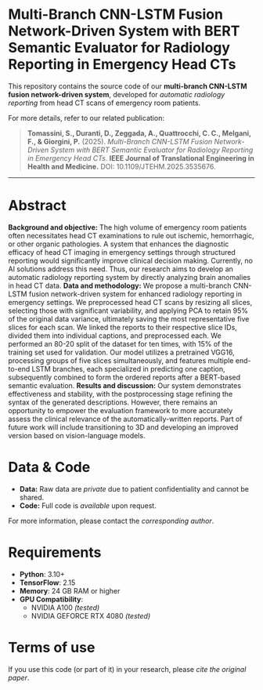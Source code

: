 # Multi-Branch CNN-LSTM Fusion Network-Driven System with BERT Semantic Evaluator for Radiology Reporting in Emergency Head CTs

This repository contains the source code of our **multi-branch CNN-LSTM fusion network-driven system**, developed for *automatic radiology reporting* from head CT scans of emergency room patients.  

For more details, refer to our related publication:


> **Tomassini, S., Duranti, D., Zeggada, A., Quattrocchi, C. C., Melgani, F., & Giorgini, P.** (2025). *Multi-Branch CNN-LSTM Fusion Network-Driven System with BERT Semantic Evaluator for Radiology Reporting in Emergency Head CTs*. **IEEE Journal of Translational Engineering in Health and Medicine.** DOI: 10.1109/JTEHM.2025.3535676.

---

# Abstract

**Background and objective:** The high volume of emergency room patients often necessitates head CT examinations to rule out ischemic, hemorrhagic, or other organic pathologies. A system that enhances the diagnostic efficacy of head CT imaging in emergency settings through structured reporting would significantly improve clinical decision making. Currently, no AI solutions address this need. Thus, our research aims to develop an automatic radiology reporting system by directly analyzing brain anomalies in head CT data. **Data and methodology:** We propose a multi-branch CNN-LSTM fusion network-driven system for enhanced radiology reporting in emergency settings. We preprocessed head CT scans by resizing all slices, selecting those with significant variability, and applying PCA to retain 95% of the original data variance, ultimately saving the most representative five slices for each scan. We linked the reports to their respective slice IDs, divided them into individual captions, and preprocessed each. We performed an 80-20 split of the dataset for ten times, with 15% of the training set used for validation. Our model utilizes a pretrained VGG16, processing groups of five slices simultaneously, and features multiple end-to-end LSTM branches, each specialized in predicting one caption, subsequently combined to form the ordered reports after a BERT-based semantic evaluation. **Results and discussion:** Our system demonstrates effectiveness and stability, with the postprocessing stage refining the syntax of the generated descriptions. However, there remains an opportunity to empower the evaluation framework to more accurately assess the clinical relevance of the automatically-written reports. Part of future work will include transitioning to 3D and developing an improved version based on vision-language models.

# Data & Code

- **Data:** Raw data are *private* due to patient confidentiality and cannot be shared.  
- **Code:** Full code is *available* upon request.

For more information, please contact the *corresponding author*.  

# Requirements
- **Python**: 3.10+  
- **TensorFlow**: 2.15  
- **Memory**: 24 GB RAM or higher  
- **GPU Compatibility**:  
  - NVIDIA A100 *(tested)*  
  - NVIDIA GEFORCE RTX 4080 *(tested)*  

# Terms of use
If you use this code (or part of it) in your research, please *cite the original paper*.  
